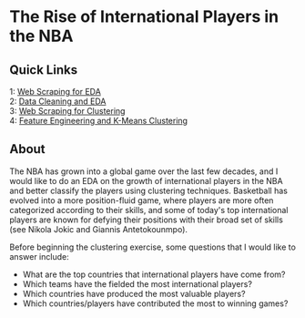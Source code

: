 # The Rise of International Players in the NBA

## Quick Links

1: [Web Scraping for EDA](https://github.com/rahprabhu/NBA-International/blob/main/Part%201%20-%20Web%20Scraping%20for%20EDA.ipynb)<br>
2: [Data Cleaning and EDA](https://nbviewer.org/github/rahprabhu/NBA-International/blob/main/Part%202%20-%20International%20NBA%20Player%20EDA.ipynb)<br>
3: [Web Scraping for Clustering](https://github.com/rahprabhu/NBA-International/blob/main/Part%203%20-%20Web%20Scraping%20for%20Clustering.ipynb)<br>
4: [Feature Engineering and K-Means Clustering](https://github.com/rahprabhu/NBA-International/blob/main/Part%204%20-%20Clustering%20International%20NBA%20Players.ipynb)<br>


## About
The NBA has grown into a global game over the last few decades, and I would like to do an EDA on the growth of international players in the NBA and better classify the players using clustering techniques. Basketball has evolved into a more position-fluid game, where players are more often categorized according to their skills, and some of today's top international players are known for defying their positions with their broad set of skills (see Nikola Jokic and Giannis Antetokounmpo). 

Before beginning the clustering exercise, some questions that I would like to answer include:
- What are the top countries that international players have come from?
- Which teams have the fielded the most international players?
- Which countries have produced the most valuable players?
- Which countries/players have contributed the most to winning games?

